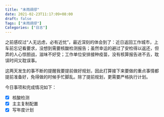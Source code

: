 ```yaml
---
title: "未雨绸缪"
date: 2021-02-23T11:17:09+08:00
draft: false
Tags: ["未雨绸缪"]
Categories: ["日志"]
---
```


之前感叹过“人无远虑，必有近忧”，最近深刻的体会到了：近日返回工作城市，上车前忘记看要求，没想到需要核酸检测报告；虽然幸运的避过了安检得以返还，但弄的人心惊胆战，滋味不好受；工作单位安排接种疫苗，没有核算报告进不去，耽误时间又耽误事。

这两天发生的事不断的提醒我要提前做好规划，因此打算接下来要做的重点事情都提前准备好，免得做的时候手忙脚乱。除了提前规划，更需要严格执行计划。

今日事项和完成情况如下：

 - [x] 核酸检测
 - [x] 主主复制配置
 - [x] 写年度计划